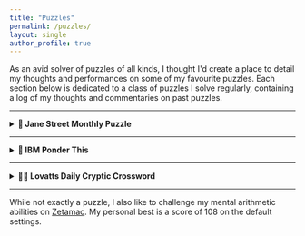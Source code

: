 ```yaml
---
title: "Puzzles"
permalink: /puzzles/
layout: single
author_profile: true
---
```


As an avid solver of puzzles of all kinds, I thought I'd create a place to detail my thoughts and performances on some of my favourite puzzles. Each section below is dedicated to a class of puzzles I solve regularly, containing a log of my thoughts and commentaries on past puzzles.

---

<details>
  <summary><strong>🧩 Jane Street Monthly Puzzle</strong></summary>
  <p>
    I began solving the Jane Street monthly puzzles in February 2024 with my good friend <a href="https://www.linkedin.com/in/frederick-vu-79a970297" target="_blank" rel="noopener noreferrer">Fred Vu</a>, and haven’t missed a month since. These days, I occasionally collaborate with Fred Vu or <a href="https://www.kelly-su.com/" target="_blank" rel="noopener noreferrer">Kelly Su</a>, but I usually solve the puzzles solo.
  </p>
  
  <div><strong>Starting July 2025</strong>, I’ll begin recording:</div>
  <ul>
    <li>My thoughts on the previous month’s puzzle</li>
    <li>Difficulty and enjoyment ratings</li>
    <li>A sometimes rough, sometimes detailed outline of how I approached and solved the puzzle</li>
  </ul>

  <div><strong>Logs:</strong></div>
  <ul style="list-style: none; padding: 0;">
    <li style="display: flex; align-items: center; gap: 0.5em;">
      <span style="display: inline-block; width: 150px; border-bottom: 1px dotted #ccc;">July 2025:</span> 🌐
      <a href="https://www.janestreet.com/puzzles/robot-road-trip-index/" target="_blank" rel="noopener noreferrer">Puzzle</a> | 📝
      <a href="/puzzles/jane_street/2025-07/" target="_blank" rel="noopener noreferrer">Log</a>
    </li>
    <li style="display: flex; align-items: center; gap: 0.5em;">
      <span style="display: inline-block; width: 150px; border-bottom: 1px dotted #ccc;">June 2025:</span> 🌐
      <a href="https://www.janestreet.com/puzzles/some-ones-somewhere-index/" target="_blank" rel="noopener noreferrer">Puzzle</a> | 📝
      <a href="/puzzles/jane_street/2025-06/" target="_blank" rel="noopener noreferrer">Log</a>
    </li>
  </ul>
</details>

---

<details>
  <summary><strong>🧮 IBM Ponder This</strong></summary>
  <p>
    I began solving the IBM "Ponder This" monthly puzzles in August 2024, but I solve them less religiously than the Jane Street puzzles. Each of these puzzles also comes with a bonus problem, which is usually a slightly modified or scaled up version of the original. Strangely, the bonus problem seems to range in difficulty from significantly harder than to much easier than the original problem, and I don't solve it every time I solve the base puzzle.
  </p>

  <div><strong>Starting July 2025</strong>, I’ll begin recording:</div>
  <ul>
    <li>The same information as for the Jane Street puzzles, but only when I happen to have solved the previous month's puzzle</li>
  </ul>
  
  <div><strong>Logs:</strong></div>
  <ul style="list-style: none; padding: 0;">
    <li style="display: flex; align-items: center; gap: 0.5em;">
      <span style="display: inline-block; width: 150px; border-bottom: 1px dotted #ccc;">June 2025:</span> 🌐
      <a href="https://research.ibm.com/haifa/ponderthis/challenges/June2025.html" target="_blank" rel="noopener noreferrer">Puzzle</a> | 📝
      <a href="/puzzles/ibm/2025-06" target="_blank" rel="noopener noreferrer">Log</a>
    </li>
  </ul>
</details>

---

<details>
  <summary><strong>🕵️‍♂️ Lovatts Daily Cryptic Crossword</strong></summary>
  <p>
    This is an <a href="https://lovattspuzzles.com/online-puzzles-competitions/daily-cryptic-crossword/" target="_blank" rel="noopener noreferrer">online cryptic crossword</a> from Australia. The art of cryptic crossword solving was originally taught to me by my ninth grade teacher, and has stuck with me ever since. My rule is to never seek outside help; if I don't know the meaning of a word, I have to work it out from context.
  </p>

  <div><strong>Starting July 2025</strong>, I’ll begin recording:</div>
  <ul>
    <li>My solving stats, including current streak and best time</li>
    <li>The best clues I encounter, including an explanation of their solutions</li>
  </ul>

  <hr>

  <div><strong>Stats:</strong></div>
  <ul>
    <li>Current solving streak: <strong>11+ months</strong></li>
    <li>Fastest time: <strong>2 minutes and 12 seconds (rank 5/1154)</strong></li>
  </ul>
  
  <hr>

  <div><strong>Favourite Clues:</strong></div>
  <ul>
    <li>
      <details>
        <summary><strong>Clue:</strong> Where the sea is lamer and the golden undergarment is labrador? (6)</summary>
        <p>
          <strong>Answer:</strong> France<br>
          <strong>Explanation:</strong> Where else would the sea be "la mer" and the golden undergarment be "la bra d'or"?
        </p>
      </details>
    </li>
    <li>
      <details>
        <summary><strong>Clue:</strong> Much more suitable for a pair of punters (6,3,6)</summary>
        <p>
          <strong>Answer:</strong> Better and better<br>
          <strong>Explanation:</strong> In Australia, a "punter" refers to someone who gambles or places bets. As such, a pair of punters can be interpreted as "better and better", which also means "much more suitable".
        </p>
      </details>
    </li>
    <li>
      <details>
        <summary><strong>Clue:</strong> Admission of tardiness in quarantine (7)</summary>
        <p>
          <strong>Answer:</strong> Isolate<br>
          <strong>Explanation:</strong> To admit tardiness would be to say "I'm so late", or, in broken English, "I so late". When spoken aloud, this sounds like "isolate", which also means "quarantine".
        </p>
      </details>
    </li>
    <li>
      <details>
        <summary><strong>Clue:</strong> Take the wrong way? (5)</summary>
        <p>
          <strong>Answer:</strong> Steal<br>
          <strong>Explanation:</strong> Nothing fancy here; stealing is quite literally just taking in the wrong way.
        </p>
      </details>
    </li>
    <li>
      <details>
        <summary><strong>Clue:</strong> Signature tune or the tune for egomaniacs? (5,4)</summary>
        <p>
          <strong>Answer:</strong> Theme song<br>
          <strong>Explanation:</strong> The tune for egomaniacs would be "the me song". Joining the first two words gives "theme song", which also means "signature tune".
        </p>
      </details>
    </li>
    <li>
      <details>
        <summary><strong>Clue:</strong> Type of bars frequented by gymnasts (10)</summary>
        <p>
          <strong>Answer:</strong> Horizontal<br>
          <strong>Explanation:</strong> Just take it literally! (Horizontal bars is a gymnastics event.)
        </p>
      </details>
    </li>
    <li>
      <details>
        <summary><strong>Clue:</strong> Unless (4)</summary>
        <p>
          <strong>Answer:</strong> More<br>
          <strong>Explanation:</strong> "un-less" ought to mean the opposite of "less", which is "more". This isn't really a conventional cryptic clue and nor does it come from Lovatts — I wrote it myself a couple years back and I still think it's kind of nice.
        </p>
      </details>
    </li>
  </ul>
  
  <hr>

  <div><strong>Honourable mentions:</strong> these clues aren't particularly clever, but I'm recording them here since they made me laugh.</div>
  <ul>
    <li>
      <details>
        <summary><strong>Clue:</strong> Book excerpt has page about ass (7)</summary>
        <p>
          <strong>Answer:</strong> Passage<br>
          <strong>Explanation:</strong> If you put "page" about "ass", you get "passage", which also means a book excerpt. Sounds like a great book, too!
        </p>
      </details>
    </li>
    <li>
      <details>
        <summary><strong>Clue:</strong> Add ass to ET's belongings (6)</summary>
        <p>
          <strong>Answer:</strong> Assets<br>
          <strong>Explanation:</strong> If you add "ass" to "ET's", you get "assets", which also means "belongings".
        </p>
      </details>
    </li>
    <li>
      <details>
        <summary><strong>Clue:</strong> Divides into three to try sex, I hear (7)</summary>
        <p>
          <strong>Answer:</strong> Trisects<br>
          <strong>Explanation:</strong> "I hear" is a clue to say "try sex" aloud. This sounds like "trisects", which also means "divides into three".
        </p>
      </details>
    </li>
    <li>
      <details>
        <summary><strong>Clue:</strong> Talked keenly about the nudes! (8)</summary>
        <p>
          <strong>Answer:</strong> Enthused<br>
          <strong>Explanation:</strong> "about" is a clue to anagram some letters. If you anagram the letters of "the nudes" you get "enthused", which also means "talked keenly about".
        </p>
      </details>
    </li>
    <li>
      <details>
        <summary><strong>Clue:</strong> Hates de exams, man (7)</summary>
        <p>
          <strong>Answer:</strong> Detests<br>
          <strong>Explanation:</strong> "tests" is another word for "exams", and putting this next to "de" gives "detests" which also means "hates". This one makes me laugh because the author seemed to go out of their way to make you read it in a Jamaican accent.
        </p>
      </details>
    </li>
  </ul>
</details>

---

While not exactly a puzzle, I also like to challenge my mental arithmetic abilities on <a href="https://arithmetic.zetamac.com/" target="_blank" rel="noopener noreferrer">Zetamac</a>. My personal best is a score of 108 on the default settings.